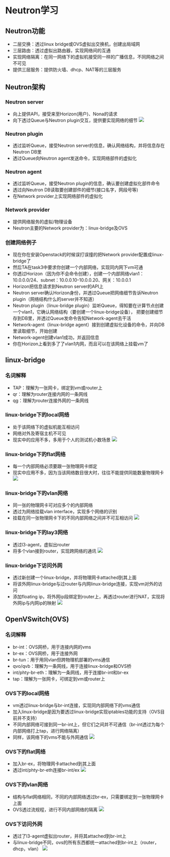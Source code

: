 # Neutron学习
## Neutron功能
- 二层交换：透过linux bridge或OVS虚拟出交换机，创建出局域网
- 三层路由：透过虚拟出路由器，实现网络间的互通
- 实现网络隔离：在同一网络下的虚拟机接受同一样的广播信息，不同网络之间不可见
- 提供三层服务：提供防火墙、dhcp、NAT等的三层服务

## Neutron架构
### Neutron server
- 向上提供API，接受来至Horizon(用户)、Nona的请求
- 向下透过Queue与Neutron plugin交互，提供要实现网络的细节
![](images/neutron_server.png)
### Neutron plugin
- 透过监听Queue，接受Neutron server的信息，确认网络结构，并将信息存在Neutron DB里
- 透过Queue向Neutron agent发送命令，实现网络部件的虚拟化
### Neutron agent
- 透过监听Queue，接受Neutron plugin的信息，确认要创建虚拟化部件命令
- 透过向Neutron DB读取要创建部件的细节(接口名字，网段号等)
- 在Network provider上实现网络部件的虚拟化
### Network provider
- 提供网络服务的虚拟/物理设备
- Neutron主要的Network provider为：linux-bridge及OVS

### 创建网络例子
- 现在你在安装Openstack的时候误打误撞的把Network provider配置成linux-bridge了
- 然后TA在task3中要求你创建一个内部网络，实现同内网下vm可通
- 你透过Horizon（因为你不会命令创建），创建一个内部网络vlan1：10.0.0.0/24、subnet：10.0.0.10-10.0.0.20、网关：10.0.0.1
- Horizon把信息请求到Neutron server的API上
- Neutron server确认Horizon身份，并透过Queue把网络细节告诉Neutron plugin（网络结构什么的server并不知道）
- Neutron plugin（linux-bridge plugin）监听Queue，得知要在计算节点创建一个vlan1，它确认网络结构（要创建一个linux-bridge设备），
把要创建细节存到DB里，并透过Queue发命令告知Network-agent去干活
- Network-agent（linux-bridge agent）接到创建虚拟化设备的命令，并向DB里读取细节，开始创建
- Network-agent创建vlan1成功，并返回信息
- 你在Horizon上看到多了了vlan1内网，而且可以在该网络上挂载vm了

## linux-bridge
### 名词解释
- TAP：理解为一张网卡，绑定到vm或router上
- qr：理解为router连接内网的一条网线
- qg：理解为router连接外网的一条网线
### linux-bridge下的local网络
- 处于该网络下的虚拟机能互相访问
- 网络对外及寄宿主机不可见
- 现实中的应用不多，多用于个人的测试机小数场景
![](images/linux_bridge_local_net.png)
### linux-bridge下的flat网络
- 每一个内部网络必须要跟一张物理网卡绑定
- 现实中应用不多，因为当该网络数目很大时，往往不能提供同能数量物理网卡
![](images/linux_bridge_flat_net.png)
### linux-bridge下的vlan网络
- 同一张的物理网卡可对应多个的内部网络
- 透过为网络挂载vlan interface，实现多个网络的识别
- 挂载在同一张物理网卡下的不同内部网络之间并不可互相访问
![](images/linux_bridge_vlan_net.png)
### linux-bridge下的lay3网络
- 透过l3-agent，虚拟出router
- 将多个vlan接到router，实现跨网络的通讯
![](images/linux_bridge_router_net.png)
### linux-bridge下访问外网
- 透过新创建一个linux-bridge，并将物理网卡attached到其上面
- 将该外网linux-bridge与过router与内网linux-bridge连接，实现vm对外的访问
- 添加floating ip，将外网ip段绑定到router上，再透过router进行NAT，实现将外网ip与内网ip的映射
![](images/linux_bridge_router_ext_net.png)

## OpenVSwitch(OVS)
### 名词解释
- br-int：OVS网桥，用于连接内网的vms
- br-ex：OVS网桥，用于连接外网
- br-tun：用于用同vlan但跨物理机部署的vms通信
- qvo/qvb：理解为一条网线，用于连接linux-bridge和OVS桥
- int/phty-br-eth：理解为一条网线，用于连接br-int和br-ex
- tap：理解为一张网卡，可绑定到vm或router上

### OVS下的local网络
- vm透过linux-bridge与br-int连接，实现同内部网络下的vms通信
- 加入linux-bridge是因为要透过linux-bridge实现iptables功能的支持（OVS目前并不支持）
- 不同内部网络可接到同一br-int上，但它们之间并不可通信（br-int透过为每个内部网络打上tap，进行网络隔离）
- 同样，该网络下的vms不能与外网通信
![](images/ovs_local_net.png)
### OVS下的flat网络
- 加入br-ex，将物理网卡attached到其上面
- 透过int/phty-br-eth连接br-int/ex
![](images/ovs_flat_net.png)
### OVS下的vlan网络
- 结构与flat网络相同，不同的内部网络透过br-ex，只需要绑定到一张物理网卡上面
- OVS透过流规程，进行不同内部网络的隔离
![](images/ovs_vlan_net.png)
### OVS下访问外网
- 透过了l3-agent虚拟出router，并将其attached到br-int上
- 与linux-bridge不同，ovs的所有东西都统一attached到br-int上（router，dhcp，vlan）
![](images/ovs_router_net.png)
